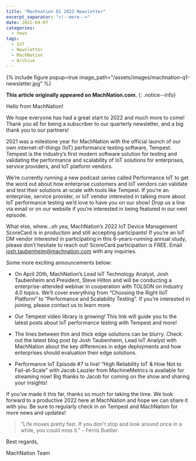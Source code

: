 ```yaml
---
title: "Machnation Q1 2022 Newsletter"
excerpt_separator: "<!--more-->"
date: 2022-04-07
categories:
  - news
tags:
  - IoT
  - Newsletter
  - MachNation
  - Archive
---
```


{% include figure popup=true image_path="/assets/images/machnation-q1-newsletter.jpg" %}

**This article originally appeared on MachNation.com.**
{: .notice--info}

Hello from MachNation!

We hope everyone has had a great start to 2022 and much more to come! Thank you all for being a subscriber to our quarterly newsletter, and a big thank you to our partners!

2021 was a milestone year for MachNation with the official launch of our own internet-of-things (IoT) performance testing software, Tempest. Tempest is the industry’s first modern software solution for testing and validating the performance and scalability of IoT solutions for enterprises, service providers, and IoT platform vendors.

We’re currently running a new podcast series called Performance IoT to get the word out about how enterprise customers and IoT vendors can validate and test their solutions at-scale with tools like Tempest. If you’re an enterprise, service provider, or IoT vendor interested in talking more about IoT performance testing we’d love to have you on our show! Drop us a line via email or on our website if you’re interested in being featured in our next episode.

What else, whew…oh yea, MachNation’s 2022 IoT Device Management ScoreCard is in production and still accepting participants! If you’re an IoT DM vendor interested in participating in this 6-years-running annual study, please don’t hesitate to reach out! ScoreCard participation is FREE. Email josh.taubenheim@machnation.com with any inquiries.

Some more exciting announcements below:

- On April 20th, MachNation’s Lead IoT Technology Analyst, Josh Taubenheim and President, Steve Hilton and will be conducting a enterprise-attended webinar in cooperation with TOLSON on Industry 4.0 topics. We’ll cover everything from “Choosing the Right IIoT Platform” to “Performance and Scalability Testing”. If you’re interested in joining, please contact us to learn more.

- Our Tempest video library is growing! This link will guide you to the latest posts about IoT performance testing with Tempest and more!

- The lines between thin and thick edge solutions can be blurry. Check out the latest blog post by Josh Taubenheim, Lead IoT Analyst with MachNation about the key differences in edge deployments and how enterprises should evaluation their edge solutions.

- Performance IoT Episode #7 is live! “High Reliability IoT & How Not to Fail-at-Scale” with Jacob Lauzier from MachineMetrics is available for streaming now! Big thanks to Jacob for coming on the show and sharing your insights!

If you’ve made it this far, thanks so much for taking the time. We look forward to a productive 2022 here at MachNation and hope we can share it with you. Be sure to regularly check in on Tempest and MachNation for more news and updates!

> "Life moves pretty fast. If you don't stop and look around once in a while, you could miss it." - Ferris Bueller

Best regards, 

MachNation Team
